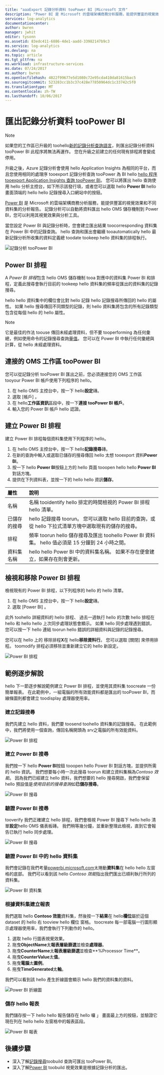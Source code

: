 ```yaml
---
title: "aaaExport 記錄分析資料 tooPower BI |Microsoft 文件"
description: "Power BI 是 Microsoft 的雲端架構商務分析服務，能提供豐富的視覺效果和不同資料集的分析報告。  記錄分析可以持續將資料匯出 hello OMS 儲存機制到 Power BI，您可以利用其視覺效果與分析工具。  本文說明如何 tooconfigure 查詢中的自動匯出 tooPower BI 定期記錄分析。"
services: log-analytics
documentationcenter: 
author: bwren
manager: jwhit
editor: tysonn
ms.assetid: 83edc411-6886-4de1-aadd-33982147b9c3
ms.service: log-analytics
ms.devlang: na
ms.topic: article
ms.tgt_pltfrm: na
ms.workload: infrastructure-services
ms.date: 07/24/2017
ms.author: bwren
ms.openlocfilehash: 4822f99677e5d1080c72e95cda410da81615bac5
ms.sourcegitcommit: 523283cc1b3c37c428e77850964dc1c33742c5f0
ms.translationtype: MT
ms.contentlocale: zh-TW
ms.lasthandoff: 10/06/2017
---
```

# <a name="export-log-analytics-data-toopower-bi"></a>匯出記錄分析資料 tooPower BI

>[!NOTE]
> 如果您的工作區已升級的 toohello[新的記錄分析查詢語言](log-analytics-log-search-upgrade.md)，則匯出記錄分析資料 tooPower BI 此程序將無法再運作。  您在升級之前建立的任何現有排程將會變成停用。 
>
> 升級之後，Azure 記錄分析會使用 hello Application Insights 為相同的平台，而且您使用相同的處理序 tooexport 記錄分析查詢 tooPower 為 BI hello [hello 程序 tooexport Application Insights 查詢 tooPower BI](../application-insights/app-insights-export-power-bi.md#export-analytics-queries)。  您可以將匯出 hello 查詢使用 hello 分析主控台，如下所示該發行項，或者您可以選取 hello **Power BI** hello 畫面頂端的 hello hello 記錄搜尋入口網站中的按鈕。



[Power BI](https://powerbi.microsoft.com/documentation/powerbi-service-get-started/) 是 Microsoft 的雲端架構商務分析服務，能提供豐富的視覺效果和不同資料集的分析報告。  記錄分析可以自動將資料匯出 hello OMS 儲存機制到 Power BI，您可以利用其視覺效果與分析工具。

當您設定 Power BI 與記錄分析時，您會建立匯出結果 toocorresponding 資料集在 Power BI 中的記錄查詢。  hello 查詢和匯出會繼續 tooautomatically hello 最新記錄分析所收集的資料定義總 toodate tookeep hello 資料集的排程執行。

![記錄分析 tooPower BI](media/log-analytics-powerbi/overview.png)

## <a name="power-bi-schedules"></a>Power BI 排程
A *Power BI 排程*包含 hello OMS 儲存機制 tooa 對應中的資料集 Power BI 和排程，定義此搜尋會執行目前的 tookeep hello 資料集的頻率從匯出的資料集的記錄搜尋。

hello hello 資料集中的欄位會比對 hello 記錄 hello 記錄搜尋所傳回的 hello 的屬性。  如果 hello 搜尋傳回不同類型的記錄，則 hello 資料集將包含的所有記錄類型包含從每個 hello 的 hello 屬性。  

> [!NOTE]
> 它是最佳的作法 toouse 傳回未經處理資料，但不要 tooperforming 為任何彙總，例如使用命令的記錄搜尋查詢[量值](log-analytics-search-reference.md#measure)。  您可以在 Power BI 中執行任何彙總與計算，從 hello 未經處理資料。
>
>

## <a name="connecting-oms-workspace-toopower-bi"></a>連接的 OMS 工作區 tooPower BI
您可以從記錄分析 tooPower BI 匯出之前，您必須連接您的 OMS 工作區 tooyour Power BI 帳戶使用下列程序的 hello。  

1. 在 hello OMS 主控台中，按一下 hello**設定**磚。
2. 選取 [帳戶] 。
3. 在 hello**工作區資訊**區段中，按一下**連接 tooPower BI 帳戶**。
4. 輸入您的 Power BI 帳戶 hello 認證。

## <a name="create-a-power-bi-schedule"></a>建立 Power BI 排程
建立 Power BI 排程每個資料集使用下列程序的 hello。

1. 在 hello OMS 主控台中，按一下 hello**記錄搜尋**磚。
2. 在新的查詢中輸入或選取已儲存的搜尋傳回 hello 太想 tooexport 資料**Power BI**。  
3. 按一下 hello **Power BI**按鈕上方的 hello 頁面 tooopen hello hello **Power BI**對話方塊。
4. 提供在下列資料表，並按一下的 hello hello 資訊**儲存**。

| 屬性 | 說明 |
|:--- |:--- |
| 名稱 |名稱 tooidentify hello 排定的時間檢視的 Power BI 排程 hello 清單。 |
| 已儲存的搜尋 |hello 記錄搜尋 toorun。  您可以選取 hello 目前的查詢，或從 hello 下拉式清單方塊中選取現有的儲存的搜尋。 |
| 排程 |頻率 toorun hello 儲存搜尋及匯出 toohello Power BI 資料集。  hello 值必須是 15 分鐘到 24 小時之間。 |
| 資料集名稱 |hello hello Power BI 中的資料集名稱。  如果不存在便會建立，如果存在則會更新。 |

## <a name="viewing-and-removing-power-bi-schedules"></a>檢視和移除 Power BI 排程
檢視現有的 Power BI 排程，以下列程序的 hello 的 hello 清單。

1. 在 hello OMS 主控台中，按一下 hello**設定**磚。
2. 選取 [Power BI] 。

此外 toohello 詳細資料的 hello 排程、 過去一週執行 hello 的次數 hello 排程在 hello 和 hello hello 上次同步處理狀態會顯示。  如果 hello 同步處理遇到錯誤，您可以按一下 hello 連結 toorun hello 錯誤的詳細資料與記錄的記錄搜尋。

您可以在 hello 上的 移除排程**X**在 hello**移除資料行**。  您可以選取 [關閉] 來停用排程。  toomodify 排程必須移除並重新建立它的 hello 新設定。

![Power BI 排程](media/log-analytics-powerbi/schedules.png)

## <a name="sample-walkthrough"></a>範例逐步解說
hello 下一節逐步解說範例建立 Power BI 排程，並使用其資料集 toocreate 一份簡單報表。  在此範例中，一組電腦的所有效能資料都是匯出的 tooPower BI，而線條圖則都會建立 toodisplay 處理器使用率。

### <a name="create-log-search"></a>建立記錄搜尋
我們先建立 hello 資料，我們要 toosend toohello 資料集的記錄搜尋。  在此範例中，我們將使用一個查詢，傳回名稱開頭為 *srv*之電腦的所有效能資料。  

![Power BI 排程](media/log-analytics-powerbi/walkthrough-query.png)

### <a name="create-power-bi-search"></a>建立 Power BI 搜尋
我們按一下 hello **Power BI**按鈕 tooopen hello Power BI 對話方塊，並提供所需的 hello 資訊。  我們想要每小時一次此搜尋 toorun 和建立資料集稱為*Contoso 效能*。  因為我們已經建立 hello 資料，我們想要的 hello 搜尋開啟，我們會保留 hello 預設值是*使用目前的搜尋查詢*如**已儲存搜尋**。

![Power BI 搜尋](media/log-analytics-powerbi/walkthrough-schedule.png)

### <a name="verify-power-bi-search"></a>驗證 Power BI 搜尋
tooverify 我們正確建立 hello 排程，我們會檢視 Power BI 搜尋下 hello hello 清單**設定**hello OMS 儀表板磚。  我們稍等幾分鐘，並重新整理此檢視，直到它會報告已執行 hello 同步處理。

![Power BI 搜尋](media/log-analytics-powerbi/walkthrough-schedules.png)

### <a name="verify-hello-dataset-in-power-bi"></a>驗證 Power BI 中的 hello 資料集
我們會記錄在我們考量[powerbi.microsoft.com](http://powerbi.microsoft.com/)太捲動**資料集**在 hello hello 左窗格的底部。  我們可以看到該 hello *Contoso 效能*指出我們匯出已順利執行所列的資料集。

![Power BI 資料集](media/log-analytics-powerbi/walkthrough-datasets.png)

### <a name="create-report-based-on-dataset"></a>根據資料集建立報表
我們選取 hello **Contoso 效能**資料集，然後按一下**結果**在 hello**欄位**屬於這個 dataset 的 hello 右 tooview hello 欄位 窗格。  toocreate 每一部電腦一行圖形顯示處理器使用率，我們會執行下列動作的 hello。

1. 選取 hello 行圖表視覺效果。
2. 拖曳**ObjectName**太**報表層級篩選**並檢查**處理器**。
3. 拖曳**CounterName**太**報表層級篩選**並檢查**%Processor Time**。
4. 拖曳**CounterValue**太**值**。
5. 拖曳**電腦**太**圖例**。
6. 拖曳**TimeGenerated**太**軸**。

我們可以看到該 hello 產生折線圖會顯示 hello 我們的資料集的資料。

![Power BI 折線圖](media/log-analytics-powerbi/walkthrough-linegraph.png)

### <a name="save-hello-report"></a>儲存 hello 報表
我們儲存按一下 hello hello 報告儲存在 hello 囉 」 畫面最上方的按鈕，並驗證它現在列在 hello hello 左窗格中的報表區段。

![Power BI 報表](media/log-analytics-powerbi/walkthrough-report.png)

## <a name="next-steps"></a>後續步驟
* 深入了解[記錄搜尋](log-analytics-log-searches.md)toobuild 查詢可匯出 tooPower BI。
* 深入了解[Power BI](http://powerbi.microsoft.com) toobuild 視覺效果是根據記錄分析的匯出。
